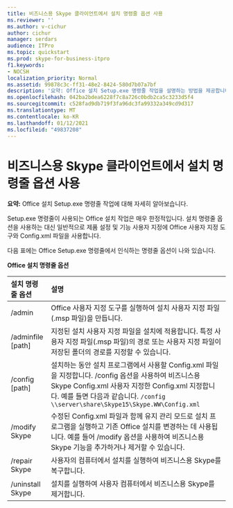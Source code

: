 ```yaml
---
title: 비즈니스용 Skype 클라이언트에서 설치 명령줄 옵션 사용
ms.reviewer: ''
ms.author: v-cichur
author: cichur
manager: serdars
audience: ITPro
ms.topic: quickstart
ms.prod: skype-for-business-itpro
f1.keywords:
- NOCSH
localization_priority: Normal
ms.assetid: 99878c3c-ff31-48e2-8424-580d7b07a7bf
description: '요약: Office 설치 Setup.exe 명령줄 작업을 설명하는 방법을 제공합니다.'
ms.openlocfilehash: 042ba2bdea6228f7c8a726c0bdb2ca5c3233d5f4
ms.sourcegitcommit: c528fad9db719f3fa96dc3fa99332a349cd9d317
ms.translationtype: MT
ms.contentlocale: ko-KR
ms.lasthandoff: 01/12/2021
ms.locfileid: "49837208"
---
```

# <a name="use-setup-command-line-options-with-skype-for-business-clients"></a>비즈니스용 Skype 클라이언트에서 설치 명령줄 옵션 사용
 
**요약:** Office 설치 Setup.exe 명령줄 작업에 대해 자세히 알아보습니다.
  
Setup.exe 명령줄이 사용되는 Office 설치 작업은 매우 한정적입니다. 설치 명령줄 옵션을 사용하는 대신 일반적으로 제품 설정 및 기능 사용자 지정에 Office 사용자 지정 도구와 Config.xml 파일을 사용합니다.
  
다음 표에는 Office Setup.exe 명령줄에서 인식하는 명령줄 옵션이 나와 있습니다.
  
**Office 설치 명령줄 옵션**

|**설치 명령줄 옵션**|**설명**|
|:-----|:-----|
|/admin  <br/> |Office 사용자 지정 도구를 실행하여 설치 사용자 지정 파일(.msp 파일)을 만듭니다.  <br/> |
|/adminfile [path]  <br/> |지정된 설치 사용자 지정 파일을 설치에 적용합니다. 특정 사용자 지정 파일(.msp 파일)의 경로 또는 사용자 지정 파일이 저장된 폴더의 경로를 지정할 수 있습니다.  <br/> |
|/config [path]  <br/> |설치하는 동안 설치 프로그램에서 사용할 Config.xml 파일을 지정합니다. /config 옵션을 사용하여 비즈니스용 Skype Config.xml 사용자 지정한 Config.xml 지정합니다. 예를 들면 다음과 같습니다.  `/config \\server\share\Skype15\Skype.WW\Config.xml` <br/> |
|/modify Skype  <br/> |수정된 Config.xml 파일과 함께 유지 관리 모드로 설치 프로그램을 실행하고 기존 Office 설치를 변경하는 데 사용됩니다. 예를 들어 /modify 옵션을 사용하여 비즈니스용 Skype 기능을 추가하거나 제거할 수 있습니다.  <br/> |
|/repair Skype  <br/> |사용자의 컴퓨터에서 설치를 실행하여 비즈니스용 Skype를 복구합니다.  <br/> |
|/uninstall Skype  <br/> |설치를 실행하여 사용자 컴퓨터에서 비즈니스용 Skype를 제거합니다.  <br/> |
   


